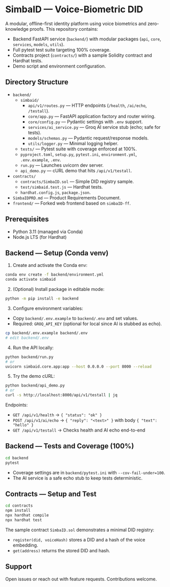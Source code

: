 # SimbaID — Voice-Biometric DID

A modular, offline-first identity platform using voice biometrics and zero-knowledge proofs. This repository contains:

- Backend FastAPI service (`backend/`) with modular packages (`api`, `core`, `services`, `models`, `utils`).
- Full pytest test suite targeting 100% coverage.
- Contracts project (`contracts/`) with a sample Solidity contract and Hardhat tests.
- Demo script and environment configuration.

## Directory Structure

- `backend/`
  - `simbaid/`
    - `api/v1/routes.py` — HTTP endpoints (`/health`, `/ai/echo`, `/testall`).
    - `core/app.py` — FastAPI application factory and router wiring.
    - `core/config.py` — Pydantic settings with `.env` support.
    - `services/ai_service.py` — Groq AI service stub (echo; safe for tests).
    - `models/schemas.py` — Pydantic request/response models.
    - `utils/logger.py` — Minimal logging helper.
  - `tests/` — Pytest suite with coverage enforced at 100%.
  - `pyproject.toml`, `setup.py`, `pytest.ini`, `environment.yml`, `.env.example`, `.env`.
  - `run.py` — Launches uvicorn dev server.
  - `api_demo.py` — cURL demo that hits `/api/v1/testall`.
- `contracts/`
  - `contracts/SimbaID.sol` — Simple DID registry sample.
  - `test/simbaid.test.js` — Hardhat tests.
  - `hardhat.config.js`, `package.json`.
- `SimbaIDPRD.md` — Product Requirements Document.
 - `frontend/` — Forked web frontend based on `simbaID-ff`.

## Prerequisites

- Python 3.11 (managed via Conda)
- Node.js LTS (for Hardhat)

## Backend — Setup (Conda venv)

1) Create and activate the Conda env:

```bash
conda env create -f backend/environment.yml
conda activate simbaid
```

2) (Optional) Install package in editable mode:

```bash
python -m pip install -e backend
```

3) Configure environment variables:

- Copy `backend/.env.example` to `backend/.env` and set values.
- Required: `GROQ_API_KEY` (optional for local since AI is stubbed as echo).

```bash
cp backend/.env.example backend/.env
# edit backend/.env
```

4) Run the API locally:

```bash
python backend/run.py
# or
uvicorn simbaid.core.app:app --host 0.0.0.0 --port 8000 --reload
```

5) Try the demo cURL:

```bash
python backend/api_demo.py
# or
curl -s http://localhost:8000/api/v1/testall | jq
```

Endpoints:
- `GET /api/v1/health` → `{ "status": "ok" }`
- `POST /api/v1/ai/echo` → `{ "reply": "<text>" }` with body `{ "text": "hello" }`
- `GET /api/v1/testall` → Checks health and AI echo end-to-end

## Backend — Tests and Coverage (100%)

```bash
cd backend
pytest
```

- Coverage settings are in `backend/pytest.ini` with `--cov-fail-under=100`.
- The AI service is a safe echo stub to keep tests deterministic.

## Contracts — Setup and Test

```bash
cd contracts
npm install
npx hardhat compile
npx hardhat test
```

The sample contract `SimbaID.sol` demonstrates a minimal DID registry:
- `register(did, voiceHash)` stores a DID and a hash of the voice embedding.
- `get(address)` returns the stored DID and hash.

## Support

Open issues or reach out with feature requests. Contributions welcome.
